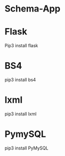 # Schema-App



# Flask
Pip3 install flask

# BS4
pip3 install bs4

# lxml
pip3 install lxml

# PymySQL
pip3 install PyMySQL

